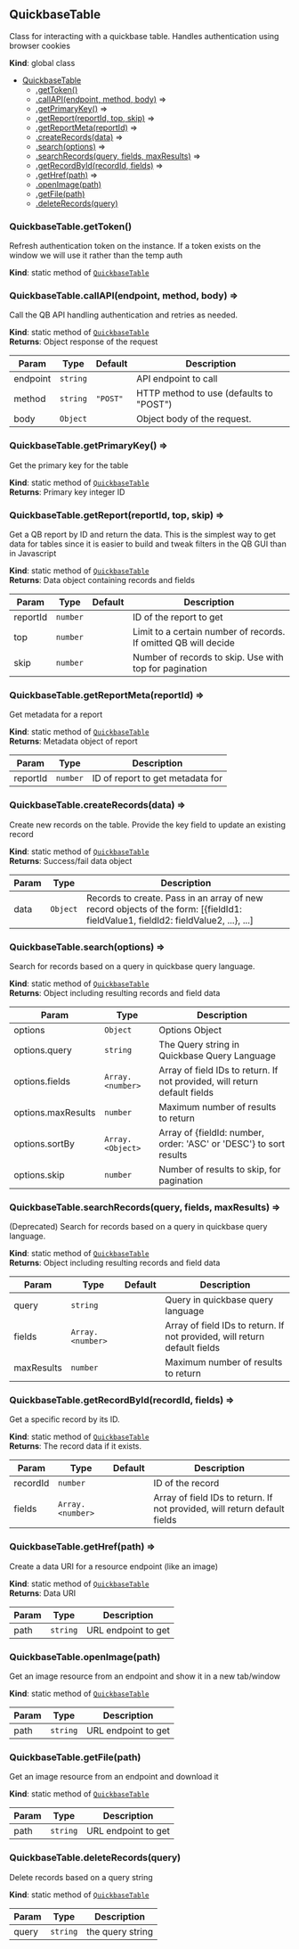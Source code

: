 <a name="QuickbaseTable"></a>

## QuickbaseTable
Class for interacting with a quickbase table.Handles authentication using browser cookies

**Kind**: global class  

* [QuickbaseTable](#QuickbaseTable)
    * [.getToken()](#QuickbaseTable.getToken)
    * [.callAPI(endpoint, method, body)](#QuickbaseTable.callAPI) ⇒
    * [.getPrimaryKey()](#QuickbaseTable.getPrimaryKey) ⇒
    * [.getReport(reportId, top, skip)](#QuickbaseTable.getReport) ⇒
    * [.getReportMeta(reportId)](#QuickbaseTable.getReportMeta) ⇒
    * [.createRecords(data)](#QuickbaseTable.createRecords) ⇒
    * [.search(options)](#QuickbaseTable.search) ⇒
    * [.searchRecords(query, fields, maxResults)](#QuickbaseTable.searchRecords) ⇒
    * [.getRecordById(recordId, fields)](#QuickbaseTable.getRecordById) ⇒
    * [.getHref(path)](#QuickbaseTable.getHref) ⇒
    * [.openImage(path)](#QuickbaseTable.openImage)
    * [.getFile(path)](#QuickbaseTable.getFile)
    * [.deleteRecords(query)](#QuickbaseTable.deleteRecords)

<a name="QuickbaseTable.getToken"></a>

### QuickbaseTable.getToken()
Refresh authentication token on the instance. If a token exists on the window we will use it rather thanthe temp auth

**Kind**: static method of [<code>QuickbaseTable</code>](#QuickbaseTable)  
<a name="QuickbaseTable.callAPI"></a>

### QuickbaseTable.callAPI(endpoint, method, body) ⇒
Call the QB API handling authentication and retries as needed.

**Kind**: static method of [<code>QuickbaseTable</code>](#QuickbaseTable)  
**Returns**: Object response of the request  

| Param | Type | Default | Description |
| --- | --- | --- | --- |
| endpoint | <code>string</code> |  | API endpoint to call |
| method | <code>string</code> | <code>&quot;POST&quot;</code> | HTTP method to use (defaults to "POST") |
| body | <code>Object</code> | <code></code> | Object body of the request. |

<a name="QuickbaseTable.getPrimaryKey"></a>

### QuickbaseTable.getPrimaryKey() ⇒
Get the primary key for the table

**Kind**: static method of [<code>QuickbaseTable</code>](#QuickbaseTable)  
**Returns**: Primary key integer ID  
<a name="QuickbaseTable.getReport"></a>

### QuickbaseTable.getReport(reportId, top, skip) ⇒
Get a QB report by ID and return the data. This is the simplest way to get data for tables since itis easier to build and tweak filters in the QB GUI than in Javascript

**Kind**: static method of [<code>QuickbaseTable</code>](#QuickbaseTable)  
**Returns**: Data object containing records and fields  

| Param | Type | Default | Description |
| --- | --- | --- | --- |
| reportId | <code>number</code> |  | ID of the report to get |
| top | <code>number</code> | <code></code> | Limit to a certain number of records. If omitted QB will decide |
| skip | <code>number</code> | <code></code> | Number of records to skip. Use with top for pagination |

<a name="QuickbaseTable.getReportMeta"></a>

### QuickbaseTable.getReportMeta(reportId) ⇒
Get metadata for a report

**Kind**: static method of [<code>QuickbaseTable</code>](#QuickbaseTable)  
**Returns**: Metadata object of report  

| Param | Type | Description |
| --- | --- | --- |
| reportId | <code>number</code> | ID of report to get metadata for |

<a name="QuickbaseTable.createRecords"></a>

### QuickbaseTable.createRecords(data) ⇒
Create new records on the table. Provide the key field to update an existing record

**Kind**: static method of [<code>QuickbaseTable</code>](#QuickbaseTable)  
**Returns**: Success/fail data object  

| Param | Type | Description |
| --- | --- | --- |
| data | <code>Object</code> | Records to create. Pass in an array of new record objects of the form: [{fieldId1: fieldValue1, fieldId2: fieldValue2, ...}, ...] |

<a name="QuickbaseTable.search"></a>

### QuickbaseTable.search(options) ⇒
Search for records based on a query in quickbase query language.

**Kind**: static method of [<code>QuickbaseTable</code>](#QuickbaseTable)  
**Returns**: Object including resulting records and field data  

| Param | Type | Description |
| --- | --- | --- |
| options | <code>Object</code> | Options Object |
| options.query | <code>string</code> | The Query string in Quickbase Query Language |
| options.fields | <code>Array.&lt;number&gt;</code> | Array of field IDs to return. If not provided, will return default fields |
| options.maxResults | <code>number</code> | Maximum number of results to return |
| options.sortBy | <code>Array.&lt;Object&gt;</code> | Array of {fieldId: number, order: 'ASC' or 'DESC'} to sort results |
| options.skip | <code>number</code> | Number of results to skip, for pagination |

<a name="QuickbaseTable.searchRecords"></a>

### QuickbaseTable.searchRecords(query, fields, maxResults) ⇒
(Deprecated) Search for records based on a query in quickbase query language.

**Kind**: static method of [<code>QuickbaseTable</code>](#QuickbaseTable)  
**Returns**: Object including resulting records and field data  

| Param | Type | Default | Description |
| --- | --- | --- | --- |
| query | <code>string</code> |  | Query in quickbase query language |
| fields | <code>Array.&lt;number&gt;</code> | <code></code> | Array of field IDs to return. If not provided, will return default fields |
| maxResults | <code>number</code> | <code></code> | Maximum number of results to return |

<a name="QuickbaseTable.getRecordById"></a>

### QuickbaseTable.getRecordById(recordId, fields) ⇒
Get a specific record by its ID.

**Kind**: static method of [<code>QuickbaseTable</code>](#QuickbaseTable)  
**Returns**: The record data if it exists.  

| Param | Type | Default | Description |
| --- | --- | --- | --- |
| recordId | <code>number</code> |  | ID of the record |
| fields | <code>Array.&lt;number&gt;</code> | <code></code> | Array of field IDs to return. If not provided, will return default fields |

<a name="QuickbaseTable.getHref"></a>

### QuickbaseTable.getHref(path) ⇒
Create a data URI for a resource endpoint (like an image)

**Kind**: static method of [<code>QuickbaseTable</code>](#QuickbaseTable)  
**Returns**: Data URI  

| Param | Type | Description |
| --- | --- | --- |
| path | <code>string</code> | URL endpoint to get |

<a name="QuickbaseTable.openImage"></a>

### QuickbaseTable.openImage(path)
Get an image resource from an endpoint and show it in a new tab/window

**Kind**: static method of [<code>QuickbaseTable</code>](#QuickbaseTable)  

| Param | Type | Description |
| --- | --- | --- |
| path | <code>string</code> | URL endpoint to get |

<a name="QuickbaseTable.getFile"></a>

### QuickbaseTable.getFile(path)
Get an image resource from an endpoint and download it

**Kind**: static method of [<code>QuickbaseTable</code>](#QuickbaseTable)  

| Param | Type | Description |
| --- | --- | --- |
| path | <code>string</code> | URL endpoint to get |

<a name="QuickbaseTable.deleteRecords"></a>

### QuickbaseTable.deleteRecords(query)
Delete records based on a query string

**Kind**: static method of [<code>QuickbaseTable</code>](#QuickbaseTable)  

| Param | Type | Description |
| --- | --- | --- |
| query | <code>string</code> | the query string |

